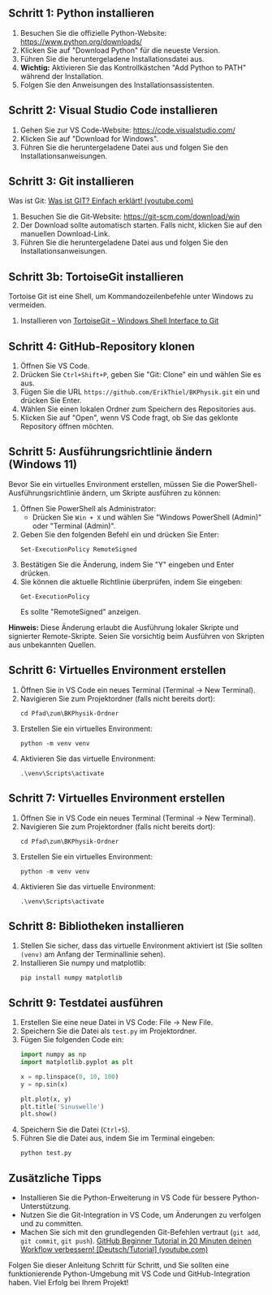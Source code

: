 ## Schritt 1: Python installieren

1. Besuchen Sie die offizielle Python-Website: https://www.python.org/downloads/
2. Klicken Sie auf "Download Python" für die neueste Version.
3. Führen Sie die heruntergeladene Installationsdatei aus.
4. **Wichtig:** Aktivieren Sie das Kontrollkästchen "Add Python to PATH" während der Installation.
5. Folgen Sie den Anweisungen des Installationsassistenten.

## Schritt 2: Visual Studio Code installieren

1. Gehen Sie zur VS Code-Website: https://code.visualstudio.com/
2. Klicken Sie auf "Download for Windows".
3. Führen Sie die heruntergeladene Datei aus und folgen Sie den Installationsanweisungen.

## Schritt 3: Git installieren

Was ist Git: [Was ist GIT? Einfach erklärt! (youtube.com)](https://www.youtube.com/watch?v=fbEobQXZrpU)

1. Besuchen Sie die Git-Website: https://git-scm.com/download/win
2. Der Download sollte automatisch starten. Falls nicht, klicken Sie auf den manuellen Download-Link.
3. Führen Sie die heruntergeladene Datei aus und folgen Sie den Installationsanweisungen.
## Schritt 3b: TortoiseGit installieren

Tortoise Git ist eine Shell, um Kommandozeilenbefehle unter Windows zu vermeiden.
1. Installieren von [TortoiseGit – Windows Shell Interface to Git](https://tortoisegit.org/)
## Schritt 4: GitHub-Repository klonen

1. Öffnen Sie VS Code.
2. Drücken Sie `Ctrl+Shift+P`, geben Sie "Git: Clone" ein und wählen Sie es aus.
3. Fügen Sie die URL `https://github.com/ErikThiel/BKPhysik.git` ein und drücken Sie Enter.
4. Wählen Sie einen lokalen Ordner zum Speichern des Repositories aus.
5. Klicken Sie auf "Open", wenn VS Code fragt, ob Sie das geklonte Repository öffnen möchten.
## Schritt 5: Ausführungsrichtlinie ändern (Windows 11)

Bevor Sie ein virtuelles Environment erstellen, müssen Sie die PowerShell-Ausführungsrichtlinie ändern, um Skripte ausführen zu können:

1. Öffnen Sie PowerShell als Administrator:
   - Drücken Sie `Win + X` und wählen Sie "Windows PowerShell (Admin)" oder "Terminal (Admin)".
2. Geben Sie den folgenden Befehl ein und drücken Sie Enter:
   ```
   Set-ExecutionPolicy RemoteSigned
   ```
3. Bestätigen Sie die Änderung, indem Sie "Y" eingeben und Enter drücken.
4. Sie können die aktuelle Richtlinie überprüfen, indem Sie eingeben:
   ```
   Get-ExecutionPolicy
   ```
   Es sollte "RemoteSigned" anzeigen.

**Hinweis:** Diese Änderung erlaubt die Ausführung lokaler Skripte und signierter Remote-Skripte. Seien Sie vorsichtig beim Ausführen von Skripten aus unbekannten Quellen.
## Schritt 6: Virtuelles Environment erstellen

1. Öffnen Sie in VS Code ein neues Terminal (Terminal -> New Terminal).
2. Navigieren Sie zum Projektordner (falls nicht bereits dort):
   ```
   cd Pfad\zum\BKPhysik-Ordner
   ```
3. Erstellen Sie ein virtuelles Environment:
   ```
   python -m venv venv
   ```
4. Aktivieren Sie das virtuelle Environment:
   ```
   .\venv\Scripts\activate
   ```
## Schritt 7: Virtuelles Environment erstellen

1. Öffnen Sie in VS Code ein neues Terminal (Terminal -> New Terminal).
2. Navigieren Sie zum Projektordner (falls nicht bereits dort):
   ```
   cd Pfad\zum\BKPhysik-Ordner
   ```
3. Erstellen Sie ein virtuelles Environment:
   ```
   python -m venv venv
   ```
4. Aktivieren Sie das virtuelle Environment:
   ```
   .\venv\Scripts\activate
   ```

## Schritt 8: Bibliotheken installieren

1. Stellen Sie sicher, dass das virtuelle Environment aktiviert ist (Sie sollten `(venv)` am Anfang der Terminallinie sehen).
2. Installieren Sie numpy und matplotlib:
   ```
   pip install numpy matplotlib
   ```

## Schritt 9: Testdatei ausführen

1. Erstellen Sie eine neue Datei in VS Code: File -> New File.
2. Speichern Sie die Datei als `test.py` im Projektordner.
3. Fügen Sie folgenden Code ein:
   ```python
   import numpy as np
   import matplotlib.pyplot as plt

   x = np.linspace(0, 10, 100)
   y = np.sin(x)

   plt.plot(x, y)
   plt.title('Sinuswelle')
   plt.show()
   ```
4. Speichern Sie die Datei (`Ctrl+S`).
5. Führen Sie die Datei aus, indem Sie im Terminal eingeben:
   ```
   python test.py
   ```
## Zusätzliche Tipps

- Installieren Sie die Python-Erweiterung in VS Code für bessere Python-Unterstützung.
- Nutzen Sie die Git-Integration in VS Code, um Änderungen zu verfolgen und zu committen.
- Machen Sie sich mit den grundlegenden Git-Befehlen vertraut (`git add`, `git commit`, `git push`). [GitHub Beginner Tutorial in 20 Minuten deinen Workflow verbessern! [Deutsch/Tutorial] (youtube.com)](https://www.youtube.com/watch?v=0jzjz4MZ4ZU)

Folgen Sie dieser Anleitung Schritt für Schritt, und Sie sollten eine funktionierende Python-Umgebung mit VS Code und GitHub-Integration haben. Viel Erfolg bei Ihrem Projekt!
